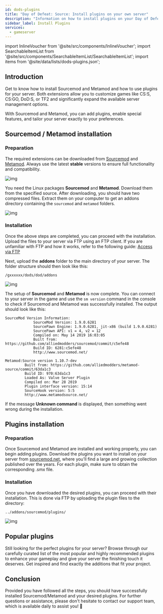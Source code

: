 ```yaml
---
id: dods-plugins
title: "Day of Defeat: Source: Install plugins on your own server"
description: "Information on how to install plugins on your Day of Defeat: Source server from ZAP-Hosting - ZAP-Hosting.com documentation"
sidebar_label: Install Plugins
services:
  - gameserver
---
```


import InlineVoucher from '@site/src/components/InlineVoucher';
import SearchableItemList from '@site/src/components/SearchableItemList/SearchableItemList';
import items from '@site/data/lists/dods-plugins.json';


## Introduction

Get to know how to install Sourcemod and Metamod and how to use plugins for your server. Both extensions allow you to customize games like CS:S, CS:GO, DoD:S, or TF2 and significantly expand the available server management options. 

With Sourcemod and Metamod, you can add plugins, enable special features, and tailor your server exactly to your preferences.

<InlineVoucher />



## Sourcemod / Metamod installation

### Preparation

The required extensions can be downloaded from [Sourcemod](sourcemod.net) and [Metamod](https://www.sourcemm.net/downloads.php?branch=stable). Always use the latest **stable** versions to ensure full functionality and compatibility.

![img](https://screensaver01.zap-hosting.com/index.php/s/STp7pRgjYS4c4yg/preview)

You need the Linux packages **Sourcemod** and **Metamod**. Download them from the specified source. After downloading, you should have two compressed files. Extract them on your computer to get an addons directory containing the `sourcemod` and `metamod` folders.

![img](https://screensaver01.zap-hosting.com/index.php/s/WbxyRK8FM7GKxqt/preview)

### Installation

Once the above steps are completed, you can proceed with the installation. Upload the files to your server via FTP using an FTP client. If you are unfamiliar with FTP and how it works, refer to the following guide: [Access via FTP](gameserver-ftpaccess.md)

Next, upload the **addons** folder to the main directory of your server. The folder structure should then look like this:

```
/gxxxxxx/dods/dod/addons
```

![img](https://screensaver01.zap-hosting.com/index.php/s/JzWxPT3yP4zAsHz/preview)

The setup of **Sourcemod** and **Metamod** is now complete. You can connect to your server in the game and use the ``sm version`` command in the console to check if Sourcemod and Metamod was successfully installed. The output should look like this:

```
SourceMod Version Information:
             SourceMod Version: 1.9.0.6281
             SourcePawn Engine: 1.9.0.6281, jit-x86 (build 1.9.0.6281)
             SourcePawn API: v1 = 4, v2 = 12
             Compiled on: May 14 2019 16:03:05
             Built from: https://github.com/alliedmodders/sourcemod/commit/c5efe48
             Build ID: 6281:c5efe48
             http://www.sourcemod.net/
```
```             
Metamod:Source version 1.10.7-dev
         Built from: https://github.com/alliedmodders/metamod-source/commit/63da1c3
         Build ID: 970:63da1c3
         Loaded As: Valve Server Plugin
         Compiled on: Mar 28 2019
         Plugin interface version: 15:14
         SourceHook version: 5:5
         http://www.metamodsource.net/
```

If the message **Unknown command** is displayed, then something went wrong during the installation. 



## Plugins installation

### Preparation

Once Sourcemod and Metamod are installed and working properly, you can begin adding plugins. Download the plugins you want to install on your server from [sourcemod.net](sourcemod.net), where you’ll find a large and growing collection published over the years. For each plugin, make sure to obtain the corresponding .smx file.

### Installation

Once you have downloaded the desired plugins, you can proceed with their installation. This is done via FTP by uploading the plugin files to the directory:

```
../addons/sourcemod/plugins/
```


![img](https://screensaver01.zap-hosting.com/index.php/s/A6E4cQCwQnoqTKc/preview)



## Popular plugins
Still looking for the perfect plugins for your server? Browse through our carefully curated list of the most popular and highly recommended plugins to enhance your gameplay and give your server the finishing touch it deserves. Get inspired and find exactly the additions that fit your project.
<SearchableItemList items={items} />


## Conclusion

Provided you have followed all the steps, you should have successfully installed Sourcemod/Metamod and your desired plugins. For further questions or assistance, please don't hesitate to contact our support team, which is available daily to assist you! 🙂
